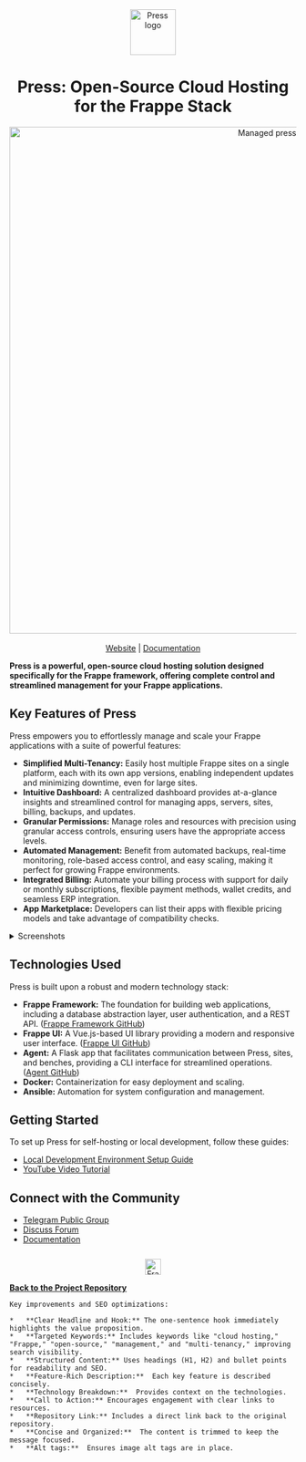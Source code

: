 <div align="center" markdown="1">
  <img src="https://frappe.io/files/Group%202%20(1).png" alt="Press logo" width="80"/>
  <h1>Press: Open-Source Cloud Hosting for the Frappe Stack</h1>
</div>

<div align="center">
    <img width="889" alt="Managed press" src="https://github.com/user-attachments/assets/2675e828-d5ed-4527-a038-7742a5cfa3db" />
</div>
<br />
<div align="center">
    <a href="https://frappe.io/press">Website</a> |
    <a href="https://docs.frappe.io/cloud/">Documentation</a>
</div>

**Press is a powerful, open-source cloud hosting solution designed specifically for the Frappe framework, offering complete control and streamlined management for your Frappe applications.**

## Key Features of Press

Press empowers you to effortlessly manage and scale your Frappe applications with a suite of powerful features:

*   **Simplified Multi-Tenancy:** Easily host multiple Frappe sites on a single platform, each with its own app versions, enabling independent updates and minimizing downtime, even for large sites.
*   **Intuitive Dashboard:** A centralized dashboard provides at-a-glance insights and streamlined control for managing apps, servers, sites, billing, backups, and updates.
*   **Granular Permissions:** Manage roles and resources with precision using granular access controls, ensuring users have the appropriate access levels.
*   **Automated Management:** Benefit from automated backups, real-time monitoring, role-based access control, and easy scaling, making it perfect for growing Frappe environments.
*   **Integrated Billing:** Automate your billing process with support for daily or monthly subscriptions, flexible payment methods, wallet credits, and seamless ERP integration.
*   **App Marketplace:** Developers can list their apps with flexible pricing models and take advantage of compatibility checks.

<details>
  <summary>Screenshots</summary>

![Dashboard](https://github.com/user-attachments/assets/1904fa3e-39aa-4151-8276-d3cc622ed582)
![Permissions](https://github.com/user-attachments/assets/60da6b5e-8f48-4483-99cf-67886ccc8bd6)
![Bench Group Update](https://github.com/user-attachments/assets/2be6b0ee-084d-4949-8d13-218b5a218d3d)
![Marketplace](https://github.com/user-attachments/assets/2f325737-7929-485d-a670-549f986fd07e)

</details>

## Technologies Used

Press is built upon a robust and modern technology stack:

*   **Frappe Framework:** The foundation for building web applications, including a database abstraction layer, user authentication, and a REST API. ([Frappe Framework GitHub](https://github.com/frappe/frappe))
*   **Frappe UI:** A Vue.js-based UI library providing a modern and responsive user interface. ([Frappe UI GitHub](https://github.com/frappe/frappe-ui))
*   **Agent:** A Flask app that facilitates communication between Press, sites, and benches, providing a CLI interface for streamlined operations. ([Agent GitHub](https://github.com/frappe/agent))
*   **Docker:** Containerization for easy deployment and scaling.
*   **Ansible:** Automation for system configuration and management.

## Getting Started

To set up Press for self-hosting or local development, follow these guides:

*   [Local Development Environment Setup Guide](https://docs.frappe.io/cloud/local-fc-setup)
*   [YouTube Video Tutorial](https://www.youtube.com/watch?v=Xb9QHnUrIEk)

## Connect with the Community

*   [Telegram Public Group](https://t.me/frappecloud)
*   [Discuss Forum](https://discuss.frappe.io/c/frappe-cloud/77)
*   [Documentation](https://docs.frappe.io/cloud)

<div align="center" style="padding-top: 0.75rem;">
    <a href="https://frappe.io" target="_blank">
        <picture>
            <source media="(prefers-color-scheme: dark)" srcset="https://frappe.io/files/Frappe-white.png">
            <img src="https://frappe.io/files/Frappe-black.png" alt="Frappe Technologies" height="28"/>
        </picture>
    </a>
</div>

**[Back to the Project Repository](https://github.com/frappe/press)**
```
Key improvements and SEO optimizations:

*   **Clear Headline and Hook:** The one-sentence hook immediately highlights the value proposition.
*   **Targeted Keywords:** Includes keywords like "cloud hosting," "Frappe," "open-source," "management," and "multi-tenancy," improving search visibility.
*   **Structured Content:** Uses headings (H1, H2) and bullet points for readability and SEO.
*   **Feature-Rich Description:**  Each key feature is described concisely.
*   **Technology Breakdown:**  Provides context on the technologies.
*   **Call to Action:** Encourages engagement with clear links to resources.
*   **Repository Link:** Includes a direct link back to the original repository.
*   **Concise and Organized:**  The content is trimmed to keep the message focused.
*   **Alt tags:**  Ensures image alt tags are in place.